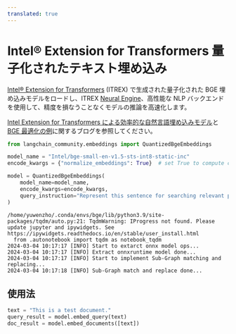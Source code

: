 ```yaml
---
translated: true
---
```


# Intel® Extension for Transformers 量子化されたテキスト埋め込み

[Intel® Extension for Transformers](https://github.com/intel/intel-extension-for-transformers) (ITREX) で生成された量子化された BGE 埋め込みモデルをロードし、ITREX [Neural Engine](https://github.com/intel/intel-extension-for-transformers/blob/main/intel_extension_for_transformers/llm/runtime/deprecated/docs/Installation.md)、高性能な NLP バックエンドを使用して、精度を損なうことなくモデルの推論を高速化します。

[Intel Extension for Transformers による効率的な自然言語埋め込みモデル](https://medium.com/intel-analytics-software/efficient-natural-language-embedding-models-with-intel-extension-for-transformers-2b6fcd0f8f34)と[BGE 最適化の例](https://github.com/intel/intel-extension-for-transformers/tree/main/examples/huggingface/pytorch/text-embedding/deployment/mteb/bge)に関するブログを参照してください。

```python
from langchain_community.embeddings import QuantizedBgeEmbeddings

model_name = "Intel/bge-small-en-v1.5-sts-int8-static-inc"
encode_kwargs = {"normalize_embeddings": True}  # set True to compute cosine similarity

model = QuantizedBgeEmbeddings(
    model_name=model_name,
    encode_kwargs=encode_kwargs,
    query_instruction="Represent this sentence for searching relevant passages: ",
)
```

```output
/home/yuwenzho/.conda/envs/bge/lib/python3.9/site-packages/tqdm/auto.py:21: TqdmWarning: IProgress not found. Please update jupyter and ipywidgets. See https://ipywidgets.readthedocs.io/en/stable/user_install.html
  from .autonotebook import tqdm as notebook_tqdm
2024-03-04 10:17:17 [INFO] Start to extarct onnx model ops...
2024-03-04 10:17:17 [INFO] Extract onnxruntime model done...
2024-03-04 10:17:17 [INFO] Start to implement Sub-Graph matching and replacing...
2024-03-04 10:17:18 [INFO] Sub-Graph match and replace done...
```

## 使用法

```python
text = "This is a test document."
query_result = model.embed_query(text)
doc_result = model.embed_documents([text])
```
